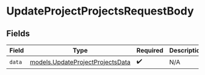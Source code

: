 # UpdateProjectProjectsRequestBody


## Fields

| Field                                                                      | Type                                                                       | Required                                                                   | Description                                                                |
| -------------------------------------------------------------------------- | -------------------------------------------------------------------------- | -------------------------------------------------------------------------- | -------------------------------------------------------------------------- |
| `data`                                                                     | [models.UpdateProjectProjectsData](../models/updateprojectprojectsdata.md) | :heavy_check_mark:                                                         | N/A                                                                        |